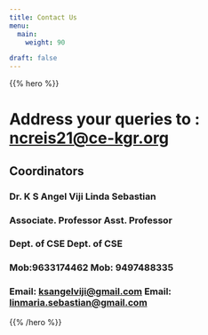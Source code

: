 ```yaml
---
title: Contact Us
menu:
  main:
    weight: 90

draft: false    
---
```


{{% hero %}}

<!-- TODO: filter and search -->
# Address your queries to : ncreis21@ce-kgr.org

## Coordinators

### Dr. K S Angel Viji Linda Sebastian
### Associate. Professor Asst. Professor
### Dept. of CSE Dept. of CSE
### Mob:9633174462 Mob: 9497488335
### Email: ksangelviji@gmail.com Email: linmaria.sebastian@gmail.com

{{% /hero %}}
